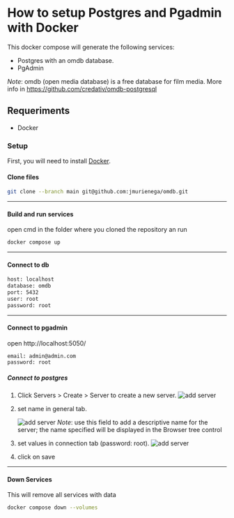 # How to setup Postgres and Pgadmin with Docker

This docker compose will generate the following services:
* Postgres with an omdb database.
* PgAdmin

_Note_: omdb (open media database) is a free database for film media. More info in https://github.com/credativ/omdb-postgresql


## Requeriments 

* Docker

### Setup
First, you will need to install [Docker](https://docs.docker.com/engine/install/).

#### Clone files

```bash
git clone --branch main git@github.com:jmurienega/omdb.git
````

---

#### Build and run services
open cmd in the folder where you cloned  the repository an run
```bash
docker compose up
```

---
#### Connect to db

```bash
host: localhost
database: omdb
port: 5432
user: root
password: root
```
---

#### Connect to pgadmin
open http://localhost:5050/
```code
email: admin@admin.com
password: root
```
##### Connect to postgres
1. Click Servers > Create > Server to create a new server.
    ![add server](https://miro.medium.com/v2/resize:fit:720/format:webp/1*loUwEWAVFv2J15aVIVTFoA.png)
2. set name in general tab.

    ![add server](https://miro.medium.com/v2/resize:fit:640/format:webp/1*KUQi0CFe1ZDHjOjOQWahJQ.png)
    _Note_: use this field to add a descriptive name for the server; the name specified will be displayed in the Browser tree control
3. set values in connection tab (password: root).
    ![add server](https://miro.medium.com/v2/resize:fit:640/format:webp/1*BVTYvUuaWDnEgHHLQxF4Ug.png)
4. click on save

---
#### Down Services

This will remove all services with data

```bash
docker compose down --volumes
```